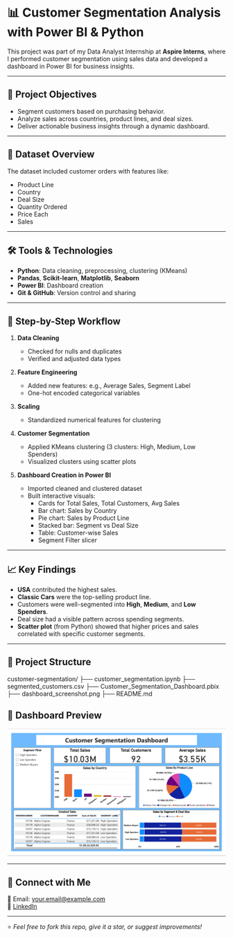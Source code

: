 # 📊 Customer Segmentation Analysis with Power BI & Python

This project was part of my Data Analyst Internship at **Aspire Interns**, where I performed customer segmentation using sales data and developed a dashboard in Power BI for business insights.

---

## 🧠 Project Objectives
- Segment customers based on purchasing behavior.
- Analyze sales across countries, product lines, and deal sizes.
- Deliver actionable business insights through a dynamic dashboard.

---

## 🔎 Dataset Overview
The dataset included customer orders with features like:
- Product Line
- Country
- Deal Size
- Quantity Ordered
- Price Each
- Sales

---

## 🛠 Tools & Technologies
- **Python**: Data cleaning, preprocessing, clustering (KMeans)
- **Pandas**, **Scikit-learn**, **Matplotlib**, **Seaborn**
- **Power BI**: Dashboard creation
- **Git & GitHub**: Version control and sharing

---

## 📌 Step-by-Step Workflow

1. **Data Cleaning**  
   - Checked for nulls and duplicates  
   - Verified and adjusted data types

2. **Feature Engineering**  
   - Added new features: e.g., Average Sales, Segment Label  
   - One-hot encoded categorical variables

3. **Scaling**  
   - Standardized numerical features for clustering

4. **Customer Segmentation**  
   - Applied KMeans clustering (3 clusters: High, Medium, Low Spenders)  
   - Visualized clusters using scatter plots

5. **Dashboard Creation in Power BI**  
   - Imported cleaned and clustered dataset  
   - Built interactive visuals:
     - Cards for Total Sales, Total Customers, Avg Sales
     - Bar chart: Sales by Country
     - Pie chart: Sales by Product Line
     - Stacked bar: Segment vs Deal Size
     - Table: Customer-wise Sales
     - Segment Filter slicer

---

## 📈 Key Findings

- **USA** contributed the highest sales.
- **Classic Cars** were the top-selling product line.
- Customers were well-segmented into **High**, **Medium**, and **Low Spenders**.
- Deal size had a visible pattern across spending segments.
- **Scatter plot** (from Python) showed that higher prices and sales correlated with specific customer segments.

---

## 📁 Project Structure

customer-segmentation/
├── customer_segmentation.ipynb
├── segmented_customers.csv
├── Customer_Segmentation_Dashboard.pbix
├── dashboard_screenshot.png
├── README.md


## 📸 Dashboard Preview

![Dashboard Screenshot](./dashboard_screenshot.png)

---

## 🔗 Connect with Me
📧 Email: your.email@example.com  
💼 [LinkedIn](https://linkedin.com/in/your-profile)

---

⭐ *Feel free to fork this repo, give it a star, or suggest improvements!*
